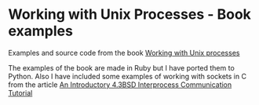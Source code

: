 Working with Unix Processes - Book examples
===========================================

Examples and source code from the book [Working with Unix processes](http://pragprog.com/book/jsunix/working-with-unix-processes "Link to the boook")

The examples of the book are made in Ruby but I have ported them to Python.
Also I have included some examples of working with sockets in C from the article
[An Introductory 4.3BSD Interprocess Communication Tutorial](http://docs.freebsd.org/44doc/psd/20.ipctut/paper.pdf)
